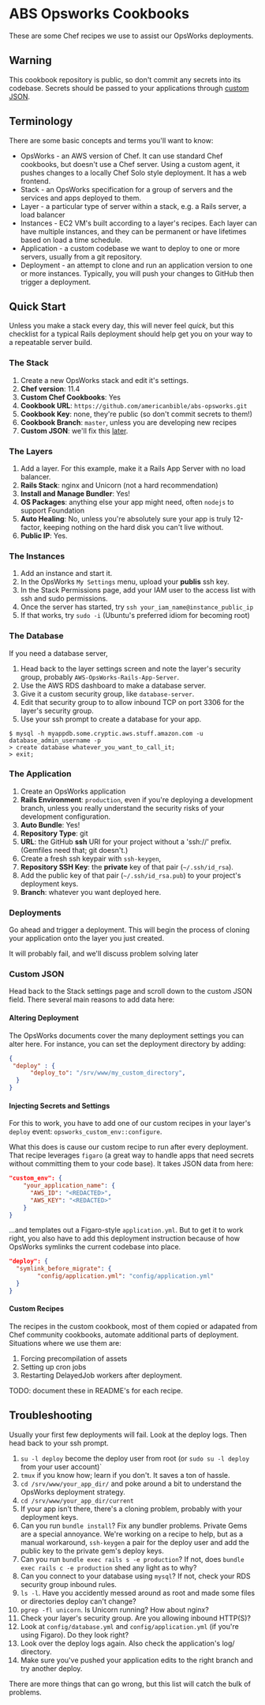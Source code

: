 # ABS Opsworks Cookbooks

These are some Chef recipes we use to assist our OpsWorks deployments.

## Warning

This cookbook repository is public, so don't commit any secrets into its codebase. Secrets should be passed to your applications through [custom JSON](#customjson).

## Terminology

There are some basic concepts and terms you'll want to know:

* OpsWorks - an AWS version of Chef. It can use standard Chef cookbooks, but doesn't use a Chef server. Using a custom agent, it pushes changes to a locally Chef Solo style deployment. It has a web frontend.
* Stack - an OpsWorks specification for a group of servers and the services and apps deployed to them.
* Layer - a particular type of server within a stack, e.g. a Rails server, a load balancer
* Instances - EC2 VM's built according to a layer's recipes. Each layer can have multiple instances, and they can be permanent or have lifetimes based on load a time schedule.
* Application - a custom codebase we want to deploy to one or more servers, usually from a git repository.
* Deployment - an attempt to clone and run an application version to one or more instances. Typically, you will push your changes to GitHub then trigger a deployment.

## Quick Start

Unless you make a stack every day, this will never feel *quick*, but this checklist for a typical Rails deployment should help get you on your way to a repeatable server build.

### The Stack

1. Create a new OpsWorks stack and edit it's settings.
1. **Chef version**: 11.4
1. **Custom Chef Cookbooks**: Yes
1. **Cookbook URL**: `https://github.com/americanbible/abs-opsworks.git`
1. **Cookbook Key**: none, they're public (so don't commit secrets to them!)
1. **Cookbook Branch**: `master`, unless you are developing new recipes
1. **Custom JSON**: we'll fix this [later](#customjson).

### The Layers

1. Add a layer. For this example, make it a Rails App Server with no load balancer.
1. **Rails Stack**: nginx and Unicorn (not a hard recommendation)
1. **Install and Manage Bundler**: Yes!
1. **OS Packages**: anything else your app might need, often `nodejs` to support Foundation
1. **Auto Healing**: No, unless you're absolutely sure your app is truly 12-factor, keeping nothing on the hard disk you can't live without.
1. **Public IP**: Yes.

### The Instances

1. Add an instance and start it.
1. In the OpsWorks `My Settings` menu, upload your **publis** ssh key.
1. In the Stack Permissions page, add your IAM user to the access list with ssh and sudo permissions.
1. Once the server has started, try `ssh your_iam_name@instance_public_ip`
1. If that works, try `sudo -i` (Ubuntu's preferred idiom for becoming root)

### The Database

If you need a database server,

1. Head back to the layer settings screen and note the layer's security group, probably `AWS-OpsWorks-Rails-App-Server`.
1. Use the AWS RDS dashboard to make a database server.
1. Give it a custom security group, like `database-server`.
1. Edit that security group to to allow inbound TCP on port 3306 for the layer's security group.
1. Use your ssh prompt to create a database for your app.

```
$ mysql -h myappdb.some.cryptic.aws.stuff.amazon.com -u database_admin_username -p
> create database whatever_you_want_to_call_it;
> exit;
```

### The Application

1. Create an OpsWorks application
1. **Rails Environment**: `production`, even if you're deploying a development branch, unless you really understand the security risks of your development configuration.
1. **Auto Bundle**: Yes!
1. **Repository Type**: git
1. **URL**: the GitHub **ssh** URI for your project without a 'ssh://' prefix. (Gemfiles need that; git doesn't.)
1. Create a fresh ssh keypair with `ssh-keygen`,
1. **Repository SSH Key**: the **private** key of that pair (`~/.ssh/id_rsa`).
1. Add the public key of that pair (`~/.ssh/id_rsa.pub`) to your project's deployment keys.
1. **Branch**: whatever you want deployed here.

### Deployments

Go ahead and trigger a deployment. This will begin the process of cloning your application onto the layer you just created.

It will probably fail, and we'll discuss problem solving later

### Custom JSON

Head back to the Stack settings page and scroll down to the custom JSON field. There several main reasons to add data here:

#### Altering Deployment

The OpsWorks documents cover the many deployment settings you can alter here. For instance, you can set the deployment directory by adding:

```json
{
 "deploy" : {
      "deploy_to": "/srv/www/my_custom_directory",
  }
}
```

#### Injecting Secrets and Settings

For this to work, you have to add one of our custom recipes in your layer's `deploy` event: `opsworks_custom_env::configure`.

What this does is cause our custom recipe to run after every deployment. That recipe leverages `figaro` (a great way to handle apps that need secrets without committing them to your code base). It takes JSON data from here:

```json
"custom_env": {
    "your_application_name": {
      "AWS_ID": "<REDACTED>",
      "AWS_KEY": "<REDACTED>"
    }
}
```

...and templates out a Figaro-style `application.yml`. But to get it to work right, you also have to add this deployment instruction because of how OpsWorks symlinks the current codebase into place.

```json
"deploy": {
  "symlink_before_migrate": {
        "config/application.yml": "config/application.yml"
  }
}
```

#### Custom Recipes

The recipes in the custom cookbook, most of them copied or adapated from Chef community cookbooks, automate additional parts of deployment. Situations where we use them are:

1. Forcing precompilation of assets
1. Setting up cron jobs
1. Restarting DelayedJob workers after deployment.

TODO: document these in README's for each recipe.

## Troubleshooting

Usually your first few deployments will fail. Look at the deploy logs. Then head back to your ssh prompt.

1. `su -l deploy` become the deploy user from root (or `sudo su -l deploy` from your user account)`
1. `tmux` if you know how; learn if you don't. It saves a ton of hassle.
1. `cd /srv/www/your_app_dir/` and poke around a bit to understand the OpsWorks deployment strategy.
1. `cd /srv/www/your_app_dir/current`
1. If your app isn't there, there's a cloning problem, probably with your deployment keys.
1. Can you run `bundle install`? Fix any bundler problems. Private Gems are a special annoyance. We're working on a recipe to help, but as a manual workaround, `ssh-keygen` a pair for the deploy user and add the public key to the private gem's deploy keys.
1. Can you run `bundle exec rails s -e production`? If not, does `bundle exec rails c -e production` shed any light as to why?
1. Can you connect to your database using `mysql`? If not, check your RDS security group inbound rules.
1. `ls -l`. Have you accidently messed around as root and made some files or directories deploy can't change?
1. `pgrep -fl unicorn`. Is Unicorn running? How about nginx?
1. Check your layer's security group. Are you allowing inbound HTTP(S)?
1. Look at `config/database.yml` and `config/application.yml` (if you're using Figaro). Do they look right?
1. Look over the deploy logs again. Also check the application's log/ directory.
1. Make sure you've pushed your application edits to the right branch and try another deploy.

There are more things that can go wrong, but this list will catch the bulk of problems.

